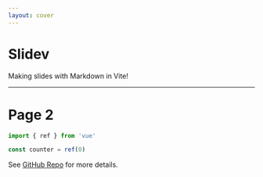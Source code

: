 ```yaml
---
layout: cover
---
```


# Slidev

Making slides with Markdown in Vite!

-------

# Page 2

```ts
import { ref } from 'vue'

const counter = ref(0)
```

See [GitHub Repo](https://github.com/antfu-sponsors/slidev) for more details.
